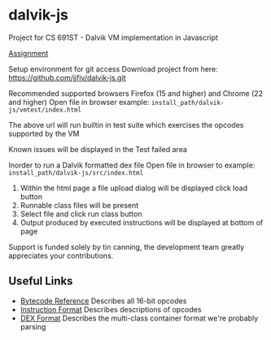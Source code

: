 dalvik-js
=========

Project for CS 691ST - Dalvik VM implementation in Javascript

[Assignment](http://plasma.cs.umass.edu/emery/grad-systems-project-1)

Setup environment for git access
Download project from here: https://github.com/jjfiv/dalvik-js.git

Recommended supported browsers Firefox (15 and higher) and Chrome (22 and higher)
Open file in browser
example: ``install_path/dalvik-js/vmtest/index.html``

The above url will run builtin in test suite which exercises the opcodes supported by the VM

Known issues will be displayed in the Test failed area

Inorder to run a Dalvik formatted dex file
Open file in browser to
example: ``install_path/dalvik-js/src/index.html``

1. Within the html page a file upload dialog will be displayed click load button 
2. Runnable class files will be present
3. Select file and click run class button
4. Output produced by executed instructions will be displayed at bottom of page

Support is funded solely by tin canning, the development team greatly appreciates your contributions.


Useful Links
------------
- [Bytecode Reference](http://source.android.com/tech/dalvik/dalvik-bytecode.html) Describes all 16-bit opcodes
- [Instruction Format](http://source.android.com/tech/dalvik/instruction-formats.html) Describes descriptions of opcodes
- [DEX Format](http://source.android.com/tech/dalvik/dex-format.html) Describes the multi-class container format we're probably parsing


